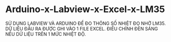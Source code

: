 # Arduino-x-Labview-x-Excel-x-LM35 
SỬ DỤNG LABVIEW VÀ ARDUINO ĐỂ ĐO THÔNG SỐ NHIỆT ĐỌ NHỜ LM35.
DỮ LIỆU ĐẦU RA ĐƯỢC GHI VÀO 1 FILE EXCEL. 
ĐIỀU CHỈNH ĐÈN SÁNG NẾU DỮ LIỆU TRÊN 1 MỨC NHIỆT ĐỘ.
